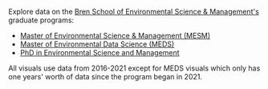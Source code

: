 Explore data on the [Bren School of Environmental Science & Management's](https://bren.ucsb.edu/) graduate programs: 
* [Master of Environmental Science & Management (MESM)](https://bren.ucsb.edu/masters-programs/master-environmental-science-and-management)
* [Master of Environmental Data Science (MEDS)](https://bren.ucsb.edu/masters-programs/master-environmental-data-science)
* [PhD in Environmental Science and Management](https://bren.ucsb.edu/phd-environmental-science-and-management)

All visuals use data from 2016-2021 except for MEDS visuals which only has one years' worth of data since the program began in 2021.